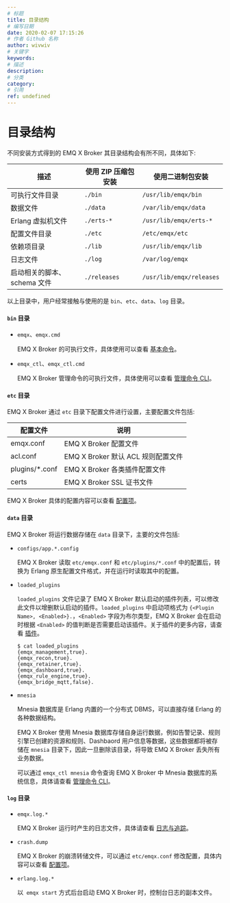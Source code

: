 ```yaml
---
# 标题
title: 目录结构
# 编写日期
date: 2020-02-07 17:15:26
# 作者 Github 名称
author: wivwiv
# 关键字
keywords:
# 描述
description:
# 分类
category: 
# 引用
ref: undefined
---
```


# 目录结构

不同安装方式得到的 EMQ X Broker 其目录结构会有所不同，具体如下:

| 描述                        | 使用 ZIP 压缩包安装                 | 使用二进制包安装                  |
| --------------------------- | -------------------------------- | ----------------------------- |
| 可执行文件目录              | `./bin`                          | `/usr/lib/emqx/bin`           |
| 数据文件                    | `./data`                         | `/var/lib/emqx/data`          |
| Erlang 虚拟机文件           | `./erts-*`                       | `/usr/lib/emqx/erts-*`        |
| 配置文件目录                | `./etc`                          | `/etc/emqx/etc`               |
| 依赖项目录                  | `./lib`                          | `/usr/lib/emqx/lib`           |
| 日志文件                    | `./log`                          | `/var/log/emqx`               |
| 启动相关的脚本、schema 文件 | `./releases`                     | `/usr/lib/emqx/releases`      |

以上目录中，用户经常接触与使用的是 `bin`、`etc`、`data`、`log` 目录。

#### `bin` 目录

+   `emqx`、`emqx.cmd`

    EMQ X Broker 的可执行文件，具体使用可以查看 [基本命令](using-emqx/command-line.md)。

+   `emqx_ctl`、`emqx_ctl.cmd`

    EMQ X Broker 管理命令的可执行文件，具体使用可以查看  [管理命令 CLI](advanced/cli.md)。

#### `etc` 目录

EMQ X Broker 通过 `etc` 目录下配置文件进行设置，主要配置文件包括:

| 配置文件           | 说明                      |
| -------------- | ------------------------- |
| emqx.conf      | EMQ X Broker 配置文件  |
| acl.conf       | EMQ X Broker 默认 ACL 规则配置文件 |
| plugins/*.conf | EMQ X Broker 各类插件配置文件    |
| certs          | EMQ X Broker SSL 证书文件       |

EMQ X Broker 具体的配置内容可以查看 [配置项](configuration/index.md)。

#### `data` 目录

EMQ X Broker 将运行数据存储在 `data` 目录下，主要的文件包括:

+   `configs/app.*.config`

    EMQ X Broker 读取 `etc/emqx.conf` 和 `etc/plugins/*.conf` 中的配置后，转换为 Erlang 原生配置文件格式，并在运行时读取其中的配置。

+   `loaded_plugins`

    `loaded_plugins` 文件记录了 EMQ X Broker 默认启动的插件列表，可以修改此文件以增删默认启动的插件。`loaded_plugins` 中启动项格式为 `{<Plugin Name>, <Enabled>}.`，`<Enabled>` 字段为布尔类型，EMQ X Broker 会在启动时根据 `<Enabled>` 的值判断是否需要启动该插件。关于插件的更多内容，请查看 [插件](advanced/plugins.md)。

    ```
    $ cat loaded_plugins
    {emqx_management,true}.
    {emqx_recon,true}.
    {emqx_retainer,true}.
    {emqx_dashboard,true}.
    {emqx_rule_engine,true}.
    {emqx_bridge_mqtt,false}.
    ```

+   `mnesia`

    Mnesia 数据库是 Erlang 内置的一个分布式 DBMS，可以直接存储 Erlang 的各种数据结构。

    EMQ X Broker 使用 Mnesia 数据库存储自身运行数据，例如告警记录、规则引擎已创建的资源和规则、Dashbaord 用户信息等数据，这些数据都将被存储在 `mnesia` 目录下，因此一旦删除该目录，将导致 EMQ X Broker 丢失所有业务数据。

    可以通过 `emqx_ctl mnesia` 命令查询 EMQ X Broker 中 Mnesia 数据库的系统信息，具体请查看 [管理命令 CLI](advanced/cli.md)。


#### `log` 目录

+   `emqx.log.*`

    EMQ X Broker 运行时产生的日志文件，具体请查看 [日志与追踪](using-emqx/log.md)。

+   `crash.dump`

    EMQ X Broker 的崩溃转储文件，可以通过 `etc/emqx.conf` 修改配置，具体内容可以查看 [配置项](configuration/index.md)。

+  `erlang.log.*`

    以` emqx start` 方式后台启动 EMQ X Broker 时，控制台日志的副本文件。
    
